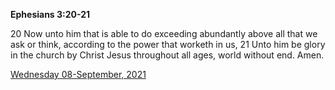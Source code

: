 **Ephesians 3:20-21**

20 Now unto him that is able to do exceeding abundantly above all that we ask or think, according to the power that worketh in us, 21 Unto him be glory in the church by Christ Jesus throughout all ages, world without end. Amen. 

[Wednesday 08-September, 2021](https://t.me/s/daily_scripture)
